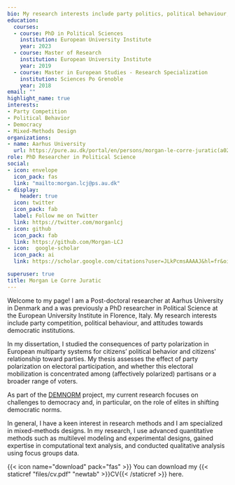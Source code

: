 ```yaml
---
bio: My research interests include party politics, political behaviour, political psychology and democracy.
education:
  courses:
  - course: PhD in Political Sciences
    institution: European University Institute
    year: 2023
  - course: Master of Research
    institution: European University Institute
    year: 2019
  - course: Master in European Studies - Research Specialization
    institution: Sciences Po Grenoble
    year: 2018
email: ""
highlight_name: true
interests:
- Party Competition
- Political Behavior
- Democracy
- Mixed-Methods Design
organizations:
- name: Aarhus University
  url: https://pure.au.dk/portal/en/persons/morgan-le-corre-juratic(a0240b92-f7e9-4e79-abaa-8175274082a9).html
role: PhD Researcher in Political Science
social:
- icon: envelope
  icon_pack: fas
  link: "mailto:morgan.lcj@ps.au.dk"
- display:
    header: true
  icon: twitter
  icon_pack: fab
  label: Follow me on Twitter
  link: https://twitter.com/morganlcj
- icon: github
  icon_pack: fab
  link: https://github.com/Morgan-LCJ
- icon:  google-scholar
  icon_pack: ai
  link: https://scholar.google.com/citations?user=JLkPcmsAAAAJ&hl=fr&oi=ao

superuser: true
title: Morgan Le Corre Juratic
---
```


Welcome to my page! I am a Post-doctoral researcher at Aarhus University in Denmark and a was previously a PhD researcher in Political Science at the European University Institute in Florence, Italy. My research interests include party competition, political behaviour, and attitudes towards democratic institutions. 

In my dissertation, I studied the consequences of party polarization in European multiparty systems for citizens’ political behavior and citizens' relationship toward parties. My thesis assesses the effect of party polarization on electoral participation, and whether this electoral mobilization is concentrated among (affectively polarized) partisans or a broader range of voters.

As part of the [DEMNORM](https://demnorm.github.io/) project, my current research focuses on challenges to democracy and, in particular, on the role of elites in shifting democratic norms. 

In general, I have a keen interest in research methods and I am specialized in mixed-methods designs. In my research, I use advanced quantitative methods such as multilevel modeling and experimental designs, gained expertise in computational text analysis, and conducted qualitative analysis using focus groups data.


{{< icon name="download" pack="fas" >}} You can download my {{< staticref "files/cv.pdf" "newtab" >}}CV{{< /staticref >}} here.
